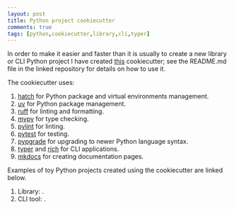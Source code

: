 ```yaml
---
layout: post
title: Python project cookiecutter
comments: true
tags: [python,cookiecutter,library,cli,typer]
---
```


In order to make it easier and faster than it is usually to create a new library or CLI Python project I have created [this](https://github.com/ovidiuparvu/python-project-cookiecutter/tree/main) cookiecutter; see the README.md file in the linked repository for details on how to use it.

The cookiecutter uses:

1. [hatch](https://hatch.pypa.io/dev/) for Python package and virtual environments management.
2. [uv](https://docs.astral.sh/uv/) for Python package management.
3. [ruff](https://docs.astral.sh/ruff/) for linting and formatting.
4. [mypy](https://mypy.readthedocs.io/en/stable/index.html) for type checking.
5. [pylint](https://github.com/pylint-dev/pylint) for linting.
6. [pytest](https://docs.pytest.org/en/stable/) for testing.
7. [pypgrade](https://pypi.org/project/pyupgrade/) for upgrading to newer Python language syntax.
8. [typer](https://typer.tiangolo.com/) and [rich](https://github.com/Textualize/rich) for CLI applications.
9. [mkdocs](https://www.mkdocs.org/) for creating documentation pages.

Examples of toy Python projects created using the cookiecutter are linked below.

1. Library: .
2. CLI tool: .
